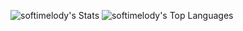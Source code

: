 ![softimelody's Stats](https://github-readme-stats.vercel.app/api?username=softimelody&theme=jolly&show_icons=true&hide_border=true&count_private=true)
![softimelody's Top Languages](https://github-readme-stats.vercel.app/api/top-langs/?username=softimelody&theme=jolly&show_icons=true&hide_border=true&layout=compact)
